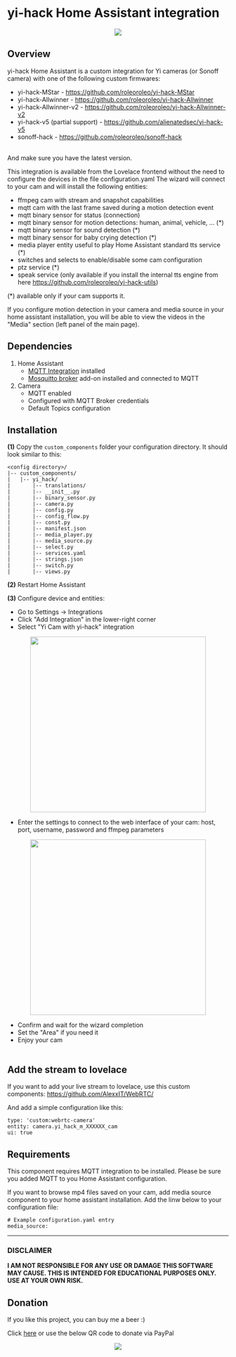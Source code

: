 # yi-hack Home Assistant integration
<p align="center">
<img src="https://github.com/roleoroleo/yi-hack_ha_integration/raw/main/images/icon.png">
</p>

## Overview
yi-hack Home Assistant is a custom integration for Yi cameras (or Sonoff camera) with one of the following custom firmwares:
- yi-hack-MStar - https://github.com/roleoroleo/yi-hack-MStar
- yi-hack-Allwinner - https://github.com/roleoroleo/yi-hack-Allwinner
- yi-hack-Allwinner-v2 - https://github.com/roleoroleo/yi-hack-Allwinner-v2
- yi-hack-v5 (partial support) - https://github.com/alienatedsec/yi-hack-v5
- sonoff-hack - https://github.com/roleoroleo/sonoff-hack
<br>
And make sure you have the latest version.
<br>

This integration is available from the Lovelace frontend without the need to configure the devices in the file configuration.yaml
The wizard will connect to your cam and will install the following entities:
- ffmpeg cam with stream and snapshot capabilities
- mqtt cam with the last frame saved during a motion detection event
- mqtt binary sensor for status (connection)
- mqtt binary sensor for motion detections: human, animal, vehicle, ... (*)
- mqtt binary sensor for sound detection (*)
- mqtt binary sensor for baby crying detection (*)
- media player entity useful to play Home Assistant standard tts service (*)
- switches and selects to enable/disable some cam configuration
- ptz service (*)
- speak service (only available if you install the internal tts engine from here https://github.com/roleoroleo/yi-hack-utils)

(*) available only if your cam supports it.

If you configure motion detection in your camera and media source in your home assistant installation, you will be able to view the videos in the "Media" section (left panel of the main page).

## Dependencies
1. Home Assistant
   - [MQTT Integration](https://www.home-assistant.io/integrations/mqtt) installed
   - [Mosquitto broker](https://github.com/home-assistant/addons/tree/master/mosquitto) add-on installed and connected to MQTT
2. Camera
   - MQTT enabled
   - Configured with MQTT Broker credentials
   - Default Topics configuration

## Installation
**(1)** Copy the  `custom_components` folder your configuration directory.
It should look similar to this:
```
<config directory>/
|-- custom_components/
|   |-- yi_hack/
|       |-- translations/
|       |-- __init__.py
|       |-- binary_sensor.py
|       |-- camera.py
|       |-- config.py
|       |-- config_flow.py
|       |-- const.py
|       |-- manifest.json
|       |-- media_player.py
|       |-- media_source.py
|       |-- select.py
|       |-- services.yaml
|       |-- strings.json
|       |-- switch.py
|       |-- views.py
```
**(2)** Restart Home Assistant

**(3)** Configure device and entities:
- Go to Settings -> Integrations
- Click "Add Integration" in the lower-right corner
- Select "Yi Cam with yi-hack" integration
<p align="center">
<img src="https://user-images.githubusercontent.com/39277388/118390725-eadd7700-b630-11eb-87f9-9b03b1e587f4.png" width="400">
</p>

- Enter the settings to connect to the web interface of your cam: host, port, username, password and ffmpeg parameters
<p align="center">
<img src="https://user-images.githubusercontent.com/39277388/118390634-67bc2100-b630-11eb-8f73-008cad6b2b3d.png" width="400">
</p>

- Confirm and wait for the wizard completion
- Set the "Area" if you need it
- Enjoy your cam
<br><br>

## Add the stream to lovelace
If you want to add your live stream to lovelace, use this custom components: https://github.com/AlexxIT/WebRTC/

And add a simple configuration like this:
```
type: 'custom:webrtc-camera'
entity: camera.yi_hack_m_XXXXXX_cam
ui: true
```

## Requirements
This component requires MQTT integration to be installed.
Please be sure you added MQTT to you Home Assistant configuration.

If you want to browse mp4 files saved on your cam, add media source component to your home assistant installation.
Add the linw below to your configuration file:
```
# Example configuration.yaml entry
media_source:
```

---

### DISCLAIMER
**I AM NOT RESPONSIBLE FOR ANY USE OR DAMAGE THIS SOFTWARE MAY CAUSE. THIS IS INTENDED FOR EDUCATIONAL PURPOSES ONLY. USE AT YOUR OWN RISK.**

## Donation
If you like this project, you can buy me a beer :) 

Click [here](https://www.paypal.com/cgi-bin/webscr?cmd=_donations&business=JBYXDMR24FW7U&currency_code=EUR&source=url) or use the below QR code to donate via PayPal
<p align="center">
  <img src="https://github.com/roleoroleo/yi-hack_ha_integration/assets/39277388/196e34bf-8a72-4ed9-92ce-59010cd81b37"/>
</p>
